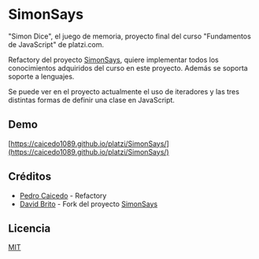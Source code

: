 # SimonSays
"Simon Dice", el juego de memoria, proyecto final del curso "Fundamentos de JavaScript" de platzi.com.

Refactory del proyecto [SimonSays](https://github.com/dbritobcn/SimonSays), quiere implementar todos los conocimientos adquiridos del curso en este proyecto. Además se soporta soporte a lenguajes.

Se puede ver en el proyecto actualmente el uso de iteradores y las tres distintas formas de definir una clase en JavaScript.

## Demo
[https://caicedo1089.github.io/platzi/SimonSays/](https://caicedo1089.github.io/platzi/SimonSays/)

## Créditos
- [Pedro Caicedo](http://pcaicedo.com) - Refactory
- [David Brito](https://dbritobcn.github.io) - Fork del proyecto [SimonSays](https://github.com/dbritobcn/SimonSays)

## Licencia

[MIT](https://opensource.org/licenses/MIT)